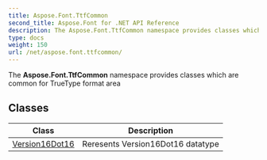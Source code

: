 ```yaml
---
title: Aspose.Font.TtfCommon
second_title: Aspose.Font for .NET API Reference
description: The Aspose.Font.TtfCommon namespace provides classes which are common for TrueType format area
type: docs
weight: 150
url: /net/aspose.font.ttfcommon/
---
```

The **Aspose.Font.TtfCommon** namespace provides classes which are common for TrueType format area

## Classes

| Class | Description |
| --- | --- |
| [Version16Dot16](./version16dot16/) | Reresents Version16Dot16 datatype |


